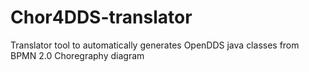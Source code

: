 # Chor4DDS-translator
Translator tool to automatically generates OpenDDS java classes from BPMN 2.0 Choregraphy diagram
